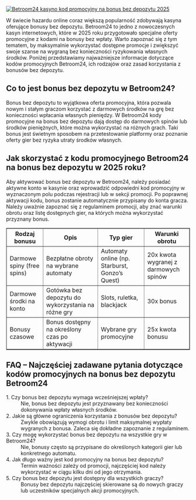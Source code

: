 [![Betroom24 kasyno kod promocyjny na bonus bez depozytu 2025](https://123-caf.pages.dev/gitsignup.png)](https://vrmoo.ru/Bt82HjjY)

<div>     <p>W świecie hazardu online coraz większą popularność zdobywają kasyna oferujące bonusy bez depozytu. Betroom24 to jedno z nowoczesnych kasyn internetowych, które w 2025 roku przygotowało specjalne oferty promocyjne z kodami na bonusy bez wpłaty. Warto zapoznać się z tym tematem, by maksymalnie wykorzystać dostępne promocje i zwiększyć swoje szanse na wygraną bez konieczności ryzykowania własnych środków. Poniżej przedstawiamy najważniejsze informacje dotyczące kodów promocyjnych Betroom24, ich rodzajów oraz zasad korzystania z bonusów bez depozytu.</p>        <h2>Co to jest bonus bez depozytu w Betroom24?</h2>     <p>Bonus bez depozytu to wyjątkowa oferta promocyjna, która pozwala nowym i stałym graczom korzystać z darmowych środków na grę bez konieczności wpłacania własnych pieniędzy. W Betroom24 kody promocyjne na bonus bez depozytu dają dostęp do darmowych spinów lub środków pieniężnych, które można wykorzystać na różnych grach. Taki bonus jest świetnym sposobem na przetestowanie platformy oraz poznanie oferty gier bez ryzyka utraty środków własnych.</p>        <h2>Jak skorzystać z kodu promocyjnego Betroom24 na bonus bez depozytu w 2025 roku?</h2>     <p>Aby aktywować bonus bez depozytu w Betroom24, należy posiadać aktywne konto w kasynie oraz wprowadzić odpowiedni kod promocyjny w wyznaczonym polu podczas rejestracji lub w sekcji promocji. Po poprawnej aktywacji kodu, bonus zostanie automatycznie przypisany do konta gracza. Należy uważnie zapoznać się z regulaminem promocji, aby znać warunki obrotu oraz listę dostępnych gier, na których można wykorzystać przyznany bonus.</p>        <table border="1" cellpadding="5" cellspacing="0" style="border-collapse: collapse; width: 100%;">       <thead>         <tr>           <th>Rodzaj bonusu</th>           <th>Opis</th>           <th>Typ gier</th>           <th>Warunki obrotu</th>         </tr>       </thead>       <tbody>         <tr>           <td>Darmowe spiny (free spins)</td>           <td>Bezpłatne obroty na wybrane automaty</td>           <td>Automaty online (np. Starburst, Gonzo’s Quest)</td>           <td>20x kwota wygranej z darmowych spinów</td>         </tr>         <tr>           <td>Darmowe środki na konto</td>           <td>Gotówka bez depozytu do wykorzystania na różne gry</td>           <td>Slots, ruletka, blackjack</td>           <td>30x bonus</td>         </tr>         <tr>           <td>Bonusy czasowe</td>           <td>Bonus dostępny na określony czas po aktywacji</td>           <td>Wybrane gry promocyjne</td>           <td>25x kwota bonusu</td>         </tr>       </tbody>     </table>        <h2>FAQ – Najczęściej zadawane pytania dotyczące kodów promocyjnych na bonus bez depozytu Betroom24</h2>     <dl>       <dt>1. Czy bonus bez depozytu wymaga wcześniejszej wpłaty?</dt>       <dd>Nie, bonus bez depozytu jest przyznawany bez konieczności dokonywania wpłaty własnych środków.</dd>          <dt>2. Jakie są główne ograniczenia korzystania z bonusów bez depozytu?</dt>       <dd>Zwykle obowiązują wymogi obrotu i limit maksymalnej wypłaty wygranych z bonusa. Zaleca się dokładne zapoznanie z regulaminem.</dd>          <dt>3. Czy mogę wykorzystać bonus bez depozytu na wszystkie gry w Betroom24?</dt>       <dd>Nie, bonusy często są przypisane do określonych kategorii gier lub konkretnego automatu.</dd>          <dt>4. Jak długo ważny jest kod promocyjny na bonus bez depozytu?</dt>       <dd>Termin ważności zależy od promocji, najczęściej kod należy wykorzystać w ciągu kilku dni od jego otrzymania.</dd>          <dt>5. Czy bonus bez depozytu jest dostępny dla wszystkich graczy?</dt>       <dd>Bonusy bez depozytu najczęściej skierowane są do nowych graczy lub uczestników specjalnych akcji promocyjnych.</dd>     </dl>   </div>